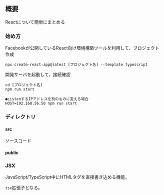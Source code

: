 ## 概要
Reactについて簡単にまとめる

### 始め方
Facebookが公開しているReact向け環境構築ツールを利用して、プロジェクト作成
```
npx create-react-app@latest [プロジェクト名] --template typescript
```

開発サーバを起動して、接続確認
```
cd [プロジェクト名]
npm run start

●ListenするIPアドレスを別のものに変える場合
HOST=192.168.56.50 npm run start
```

### ディレクトリ
#### src
ソースコード
#### public

### JSX
JavaScript/TypeScript中にHTMLタグを直接書き込める機能。

`tsx`拡張子となる。

